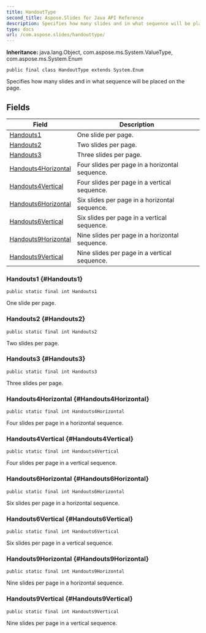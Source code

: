 ```yaml
---
title: HandoutType
second_title: Aspose.Slides for Java API Reference
description: Specifies how many slides and in what sequence will be placed on the page.
type: docs
url: /com.aspose.slides/handouttype/
---
```

**Inheritance:**
java.lang.Object, com.aspose.ms.System.ValueType, com.aspose.ms.System.Enum
```
public final class HandoutType extends System.Enum
```

Specifies how many slides and in what sequence will be placed on the page.
## Fields

| Field | Description |
| --- | --- |
| [Handouts1](#Handouts1) | One slide per page. |
| [Handouts2](#Handouts2) | Two slides per page. |
| [Handouts3](#Handouts3) | Three slides per page. |
| [Handouts4Horizontal](#Handouts4Horizontal) | Four slides per page in a horizontal sequence. |
| [Handouts4Vertical](#Handouts4Vertical) | Four slides per page in a vertical sequence. |
| [Handouts6Horizontal](#Handouts6Horizontal) | Six slides per page in a horizontal sequence. |
| [Handouts6Vertical](#Handouts6Vertical) | Six slides per page in a vertical sequence. |
| [Handouts9Horizontal](#Handouts9Horizontal) | Nine slides per page in a horizontal sequence. |
| [Handouts9Vertical](#Handouts9Vertical) | Nine slides per page in a vertical sequence. |
### Handouts1 {#Handouts1}
```
public static final int Handouts1
```


One slide per page.

### Handouts2 {#Handouts2}
```
public static final int Handouts2
```


Two slides per page.

### Handouts3 {#Handouts3}
```
public static final int Handouts3
```


Three slides per page.

### Handouts4Horizontal {#Handouts4Horizontal}
```
public static final int Handouts4Horizontal
```


Four slides per page in a horizontal sequence.

### Handouts4Vertical {#Handouts4Vertical}
```
public static final int Handouts4Vertical
```


Four slides per page in a vertical sequence.

### Handouts6Horizontal {#Handouts6Horizontal}
```
public static final int Handouts6Horizontal
```


Six slides per page in a horizontal sequence.

### Handouts6Vertical {#Handouts6Vertical}
```
public static final int Handouts6Vertical
```


Six slides per page in a vertical sequence.

### Handouts9Horizontal {#Handouts9Horizontal}
```
public static final int Handouts9Horizontal
```


Nine slides per page in a horizontal sequence.

### Handouts9Vertical {#Handouts9Vertical}
```
public static final int Handouts9Vertical
```


Nine slides per page in a vertical sequence.

